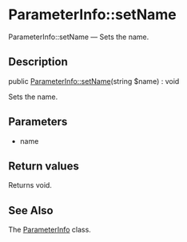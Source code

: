 ParameterInfo::setName
================

ParameterInfo::setName — Sets the name.

Description
---------------


public [ParameterInfo::setName](https://github.com/lingtalfi/DocTools/blob/master/doc/api/DocTools/Info/ParameterInfo/setName.md)(string $name) : void




Sets the name.




Parameters
--------------


- name
    


Return values
----------------

Returns void.









See Also
-----------

The [ParameterInfo](https://github.com/lingtalfi/DocTools/blob/master/doc/api/DocTools/Info/ParameterInfo.md) class.
